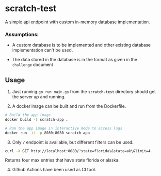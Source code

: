 # scratch-test

A simple api endpoint with custom in-memory database implementation.

### Assumptions:
* A custom database is to be implemented and other existing database implementation
  can't be used.
  
* The data stored in the database is in the format as given in the `challenge` document

## Usage
1. Just running `go run main.go` from the `scratch-test` directory should get the
   server up and running.
    
2. A docker image can be built and run from the Dockerfile.
```bash
# Build the app image
docker build -t scratch-app .

# Run the app image in interactive mode to access logs
docker run -it -p 8080:8080 scratch-app
```

3. Only `/` endpoint is available, but different filters can be used.
```bash
curl -X GET http://localhost:8080/?state=florida\&state=ak\&limit=4
```
Returns four max entries that have state florida or alaska.

4. Github Actions have been used as CI tool.
